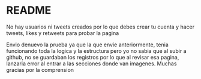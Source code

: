 # README



No hay usuarios ni tweets creados por lo que debes crear tu cuenta y hacer tweets, likes y retweets para probar la pagina

Envio denuevo la prueba ya que la que envie anteriormente, tenia funcionando toda la logica y la estructura pero yo no sabia que al subir a github, no se guardaban los registros por lo que al revisar esa pagina, lanzaria error al entrar a las secciones donde van imagenes.
Muchas gracias por la comprension
